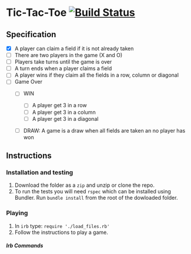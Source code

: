 # Tic-Tac-Toe [![Build Status](https://travis-ci.org/amaalali/tic_tac_toe_ruby.svg?branch=master)](https://travis-ci.org/amaalali/tic_tac_toe_ruby)

## Specification

- [x] A player can claim a field if it is not already taken
- [ ] There are two players in the game (X and O)
- [ ] Players take turns until the game is over
- [ ] A turn ends when a player claims a field
- [ ] A player wins if they claim all the fields in a row, column or diagonal
- [ ] Game Over
  - [ ] WIN
    - [ ] A player get 3 in a row
    - [ ] A player get 3 in a column
    - [ ] A player get 3 in a diagonal
  - [ ] DRAW: A game is a draw when all fields are taken an no player has won



## Instructions

### Installation and testing

1. Download the folder as a `zip` and unzip or clone the repo.
2. To run the tests you will need `rspec` which can be installed using Bundler. Run `bundle install` from the root of the dowloaded folder.

### Playing

1. In `irb` type: `require './load_files.rb'`
2. Follow the instructions to play a game.

##### Irb Commands
